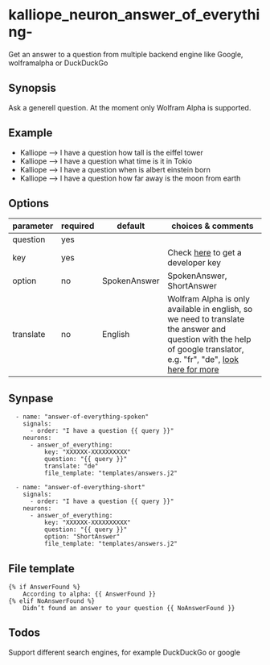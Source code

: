 # kalliope_neuron_answer_of_everything-
Get an answer to a question from multiple backend engine like Google, wolframalpha or DuckDuckGo

## Synopsis

Ask a generell question. At the moment only Wolfram Alpha is supported.

## Example
- Kalliope --> I have a question how tall is the eiffel tower 
- Kalliope --> I have a question what time is it in Tokio
- Kalliope --> I have a question when is albert einstein born
- Kalliope --> I have a question how far away is the moon from earth

## Options
| parameter | required | default | choices & comments |
|-----------|----------|---------|--------------------|
| question  | yes      |         |                    |
| key       | yes      |         | Check [here](https://products.wolframalpha.com/api/) to get a developer key |
| option    | no       | SpokenAnswer | SpokenAnswer, ShortAnswer |
| translate | no       | English | Wolfram Alpha is only available in english, so we need to translate the answer and question with the help of google translator, e.g. "fr", "de", [look here for more](https://cloud.google.com/translate/docs/languages) |


## Synpase
```
  - name: "answer-of-everything-spoken"
    signals: 
      - order: "I have a question {{ query }}"
    neurons:
      - answer_of_everything:
          key: "XXXXXX-XXXXXXXXXX"
          question: "{{ query }}"
          translate: "de"
          file_template: "templates/answers.j2"

  - name: "answer-of-everything-short"
    signals: 
      - order: "I have a question {{ query }}"
    neurons:
      - answer_of_everything:
          key: "XXXXXX-XXXXXXXXXX"
          question: "{{ query }}"
          option: "ShortAnswer"
          file_template: "templates/answers.j2"

```

## File template
```
{% if AnswerFound %} 
    According to alpha: {{ AnswerFound }}
{% elif NoAnswerFound %} 
    Didn’t found an answer to your question {{ NoAnswerFound }} 

 ```

## Todos
Support different search engines, for example DuckDuckGo or google
